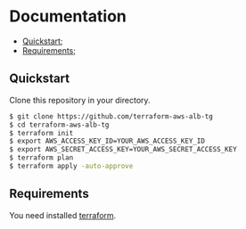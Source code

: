 # Documentation

+ [Quickstart](#Quickstart);
+ [Requirements](#Req);

## <a name="Quickstart"></a> Quickstart

Clone this repository in your directory.

```sh 
$ git clone https://github.com/terraform-aws-alb-tg
$ cd terraform-aws-alb-tg
$ terraform init
$ export AWS_ACCESS_KEY_ID=YOUR_AWS_ACCESS_KEY_ID
$ export AWS_SECRET_ACCESS_KEY=YOUR_AWS_SECRET_ACCESS_KEY
$ terraform plan
$ terraform apply -auto-approve
```

## <a name="Req"></a> Requirements
You need installed [terraform](https://www.terraform.io/intro/getting-started/install.html).
